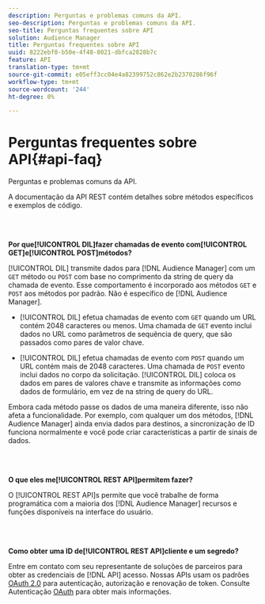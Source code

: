 ```yaml
---
description: Perguntas e problemas comuns da API.
seo-description: Perguntas e problemas comuns da API.
seo-title: Perguntas frequentes sobre API
solution: Audience Manager
title: Perguntas frequentes sobre API
uuid: 8222ebf0-b50e-4f48-8021-dbfca2828b7c
feature: API
translation-type: tm+mt
source-git-commit: e05eff3cc04e4a82399752c862e2b2370286f96f
workflow-type: tm+mt
source-wordcount: '244'
ht-degree: 0%

---
```



# Perguntas frequentes sobre API{#api-faq}

Perguntas e problemas comuns da API.

<!-- 

faq_api.xml

 -->

A documentação da API [](../api/rest-api-main/rest-api-main.md) REST contém detalhes sobre métodos específicos e exemplos de código.

<br> 

**Por que[!UICONTROL DIL]fazer chamadas de evento com[!UICONTROL GET]e[!UICONTROL POST]métodos?**

[!UICONTROL DIL] transmite dados para [!DNL Audience Manager] com um `GET` método ou `POST` com base no comprimento da string de query da chamada de evento. Esse comportamento é incorporado aos métodos `GET` e `POST` aos métodos por padrão. Não é específico de [!DNL Audience Manager].

* [!UICONTROL DIL] efetua chamadas de evento com `GET` quando um URL contém 2048 caracteres ou menos. Uma chamada de `GET` evento inclui dados no URL como parâmetros de sequência de query, que são passados como pares de valor chave.

* [!UICONTROL DIL] efetua chamadas de evento com `POST` quando um URL contém mais de 2048 caracteres. Uma chamada de `POST` evento inclui dados no corpo da solicitação. [!UICONTROL DIL] coloca os dados em pares de valores chave e transmite as informações como dados de formulário, em vez de na string de query do URL.

Embora cada método passe os dados de uma maneira diferente, isso não afeta a funcionalidade. Por exemplo, com qualquer um dos métodos, [!DNL Audience Manager] ainda envia dados para destinos, a sincronização de ID funciona normalmente e você pode criar características a partir de sinais de dados.

<br> 

**O que eles me[!UICONTROL REST API]permitem fazer?**

O [!UICONTROL REST API]s permite que você trabalhe de forma programática com a maioria dos [!DNL Audience Manager] recursos e funções disponíveis na interface do usuário.

<br> 

**Como obter uma ID de[!UICONTROL REST API]cliente e um segredo?**

Entre em contato com seu representante de soluções de parceiros para obter as credenciais de [!DNL API] acesso. Nossas APIs usam os padrões [OAuth 2.0](https://oauth.net/2/) para autenticação, autorização e renovação de token. Consulte Autenticação [OAuth](../api/rest-api-main/aam-api-getting-started.md#oauth) para obter mais informações.
